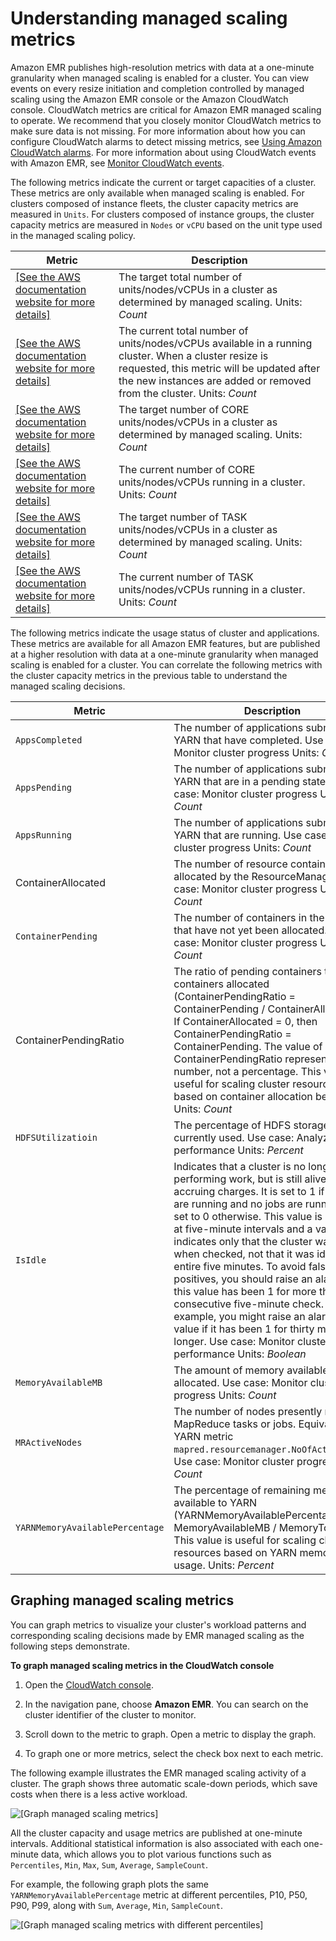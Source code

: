 # Understanding managed scaling metrics<a name="managed-scaling-metrics"></a>

Amazon EMR publishes high\-resolution metrics with data at a one\-minute granularity when managed scaling is enabled for a cluster\. You can view events on every resize initiation and completion controlled by managed scaling using the Amazon EMR console or the Amazon CloudWatch console\. CloudWatch metrics are critical for Amazon EMR managed scaling to operate\. We recommend that you closely monitor CloudWatch metrics to make sure data is not missing\. For more information about how you can configure CloudWatch alarms to detect missing metrics, see [Using Amazon CloudWatch alarms](https://docs.aws.amazon.com/AmazonCloudWatch/latest/monitoring/AlarmThatSendsEmail.html)\. For more information about using CloudWatch events with Amazon EMR, see [Monitor CloudWatch events](https://docs.aws.amazon.com/emr/latest/ManagementGuide/emr-manage-cloudwatch-events.html)\.

The following metrics indicate the current or target capacities of a cluster\. These metrics are only available when managed scaling is enabled\. For clusters composed of instance fleets, the cluster capacity metrics are measured in `Units`\. For clusters composed of instance groups, the cluster capacity metrics are measured in `Nodes` or `vCPU` based on the unit type used in the managed scaling policy\. 


| Metric | Description | 
| --- | --- | 
| [\[See the AWS documentation website for more details\]](http://docs.aws.amazon.com/emr/latest/ManagementGuide/managed-scaling-metrics.html) |  The target total number of units/nodes/vCPUs in a cluster as determined by managed scaling\. Units: *Count*  | 
|  [\[See the AWS documentation website for more details\]](http://docs.aws.amazon.com/emr/latest/ManagementGuide/managed-scaling-metrics.html)  |  The current total number of units/nodes/vCPUs available in a running cluster\. When a cluster resize is requested, this metric will be updated after the new instances are added or removed from the cluster\. Units: *Count*  | 
|  [\[See the AWS documentation website for more details\]](http://docs.aws.amazon.com/emr/latest/ManagementGuide/managed-scaling-metrics.html)  |  The target number of CORE units/nodes/vCPUs in a cluster as determined by managed scaling\. Units: *Count*  | 
|  [\[See the AWS documentation website for more details\]](http://docs.aws.amazon.com/emr/latest/ManagementGuide/managed-scaling-metrics.html)  |  The current number of CORE units/nodes/vCPUs running in a cluster\. Units: *Count*  | 
|  [\[See the AWS documentation website for more details\]](http://docs.aws.amazon.com/emr/latest/ManagementGuide/managed-scaling-metrics.html)  |  The target number of TASK units/nodes/vCPUs in a cluster as determined by managed scaling\. Units: *Count*  | 
|  [\[See the AWS documentation website for more details\]](http://docs.aws.amazon.com/emr/latest/ManagementGuide/managed-scaling-metrics.html)  |  The current number of TASK units/nodes/vCPUs running in a cluster\. Units: *Count*  | 

The following metrics indicate the usage status of cluster and applications\. These metrics are available for all Amazon EMR features, but are published at a higher resolution with data at a one\-minute granularity when managed scaling is enabled for a cluster\. You can correlate the following metrics with the cluster capacity metrics in the previous table to understand the managed scaling decisions\. 


| Metric | Description | 
| --- | --- | 
|  `AppsCompleted`  |  The number of applications submitted to YARN that have completed\. Use case: Monitor cluster progress Units: *Count*  | 
|  `AppsPending`  |  The number of applications submitted to YARN that are in a pending state\. Use case: Monitor cluster progress Units: *Count*  | 
|  `AppsRunning`  |  The number of applications submitted to YARN that are running\. Use case: Monitor cluster progress Units: *Count*  | 
| ContainerAllocated |  The number of resource containers allocated by the ResourceManager\. Use case: Monitor cluster progress Units: *Count*  | 
|  `ContainerPending`  |  The number of containers in the queue that have not yet been allocated\. Use case: Monitor cluster progress Units: *Count*  | 
| ContainerPendingRatio |  The ratio of pending containers to containers allocated \(ContainerPendingRatio = ContainerPending / ContainerAllocated\)\. If ContainerAllocated = 0, then ContainerPendingRatio = ContainerPending\. The value of ContainerPendingRatio represents a number, not a percentage\. This value is useful for scaling cluster resources based on container allocation behavior\. Units: *Count*  | 
|  `HDFSUtilizatioin`  |  The percentage of HDFS storage currently used\. Use case: Analyze cluster performance Units: *Percent*  | 
|  `IsIdle`  |  Indicates that a cluster is no longer performing work, but is still alive and accruing charges\. It is set to 1 if no tasks are running and no jobs are running, and set to 0 otherwise\. This value is checked at five\-minute intervals and a value of 1 indicates only that the cluster was idle when checked, not that it was idle for the entire five minutes\. To avoid false positives, you should raise an alarm when this value has been 1 for more than one consecutive five\-minute check\. For example, you might raise an alarm on this value if it has been 1 for thirty minutes or longer\. Use case: Monitor cluster performance Units: *Boolean*  | 
|  `MemoryAvailableMB`  |  The amount of memory available to be allocated\. Use case: Monitor cluster progress Units: *Count*  | 
|  `MRActiveNodes`  |  The number of nodes presently running MapReduce tasks or jobs\. Equivalent to YARN metric `mapred.resourcemanager.NoOfActiveNodes`\. Use case: Monitor cluster progress Units: *Count*  | 
|  `YARNMemoryAvailablePercentage`  |  The percentage of remaining memory available to YARN \(YARNMemoryAvailablePercentage = MemoryAvailableMB / MemoryTotalMB\)\. This value is useful for scaling cluster resources based on YARN memory usage\. Units: *Percent*  | 

## Graphing managed scaling metrics<a name="managed-scaling-graphic"></a>

You can graph metrics to visualize your cluster's workload patterns and corresponding scaling decisions made by EMR managed scaling as the following steps demonstrate\. 

**To graph managed scaling metrics in the CloudWatch console**

1. Open the [CloudWatch console](https://console.aws.amazon.com/cloudwatch/)\.

1. In the navigation pane, choose **Amazon EMR**\. You can search on the cluster identifier of the cluster to monitor\.

1. Scroll down to the metric to graph\. Open a metric to display the graph\.

1. To graph one or more metrics, select the check box next to each metric\. 

The following example illustrates the EMR managed scaling activity of a cluster\. The graph shows three automatic scale\-down periods, which save costs when there is a less active workload\. 

![\[Graph managed scaling metrics\]](http://docs.aws.amazon.com/emr/latest/ManagementGuide/images/Managed_Scaling_Decision.png)

All the cluster capacity and usage metrics are published at one\-minute intervals\. Additional statistical information is also associated with each one\-minute data, which allows you to plot various functions such as `Percentiles`, `Min`, `Max`, `Sum`, `Average`, `SampleCount`\.

For example, the following graph plots the same `YARNMemoryAvailablePercentage` metric at different percentiles, P10, P50, P90, P99, along with `Sum`, `Average`, `Min`, `SampleCount`\.

![\[Graph managed scaling metrics with different percentiles\]](http://docs.aws.amazon.com/emr/latest/ManagementGuide/images/Managed_Scaling_Metrics.png)